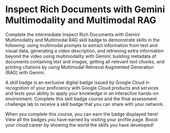 # Inspect Rich Documents with Gemini Multimodality and Multimodal RAG

Complete the intermediate Inspect Rich Documents with Gemini Multimodality and Multimodal RAG skill badge to demonstrate skills in the following: using multimodal prompts to extract information from text and visual data, generating a video description, and retrieving extra information beyond the video using multimodality with Gemini; building metadata of documents containing text and images, getting all relevant text chunks, and printing citations by using Multimodal Retrieval Augmented Generation (RAG) with Gemini.

A skill badge is an exclusive digital badge issued by Google Cloud in recognition of your proficiency with Google Cloud products and services and tests your ability to apply your knowledge in an interactive hands-on environment. Complete this skill badge course and the final assessment challenge lab to receive a skill badge that you can share with your network.

When you complete this course, you can earn the badge displayed here! View all the badges you have earned by visiting your profile page. Boost your cloud career by showing the world the skills you have developed!